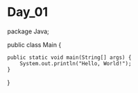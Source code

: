 # Day_01
package Java;

public class Main {
    
    public static void main(String[] args) {
        System.out.println("Hello, World!");
    }
    
}
